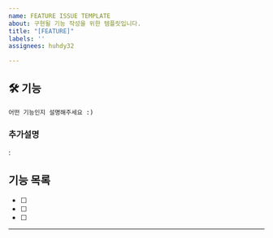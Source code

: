 ```yaml
---
name: FEATURE ISSUE TEMPLATE
about: 구현될 기능 작성을 위한 템플릿입니다.
title: "[FEATURE]"
labels: ''
assignees: huhdy32

---
```


## 🛠️ 기능
~~~
어떤 기능인지 설명해주세요 :)
~~~
### 추가설명 
:

## 기능 목록 
- [ ] 
- [ ] 
- [ ] 
------
